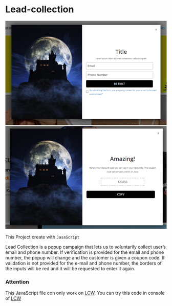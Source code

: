 # Lead-collection

![LCW Popup picture](https://github.com/ademkaragulle/Lead-collection/blob/main/src/2023-06-25-16-26-www.lcwaikiki.com.png)
![LCW Popup picture](https://github.com/ademkaragulle/Lead-collection/blob/main/src/2023-06-25-16-28-www.lcwaikiki.com.png)

This Project create with `JasaScript` 

Lead Collection is a popup campaign that lets us to voluntarily collect user’s email and phone number. If verification is provided for the email and phone number, the popup will change and the customer is given a coupon code. If validation is not provided for the e-mail and phone number, the borders of the inputs will be red and it will be requested to enter it again.

### Attention
This JavaScript file con only work on [LCW](https://www.lcwaikiki.com/tr-TR/TR). You can try this code in console of [LCW](https://www.lcwaikiki.com/tr-TR/TR) 
